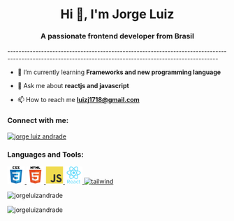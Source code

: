 <h1 align="center">Hi 👋, I'm Jorge Luiz</h1>
<h3 align="center">A passionate frontend developer from Brasil</h3>
     <p>---------------------------------------------------------------------------------------------------------------------------------------------------------</p>




- 🌱 I’m currently learning **Frameworks and new programming language**

- 💬 Ask me about **reactjs and javascript**

- 📫 How to reach me **luizj1718@gmail.com**

<h3 align="left">Connect with me:</h3>
<p align="left">
<a href="https://linkedin.com/in/jorge luiz andrade" target="blank"><img align="center" src="https://raw.githubusercontent.com/rahuldkjain/github-profile-readme-generator/master/src/images/icons/Social/linked-in-alt.svg" alt="jorge luiz andrade" height="30" width="40" /></a>
</p>

<h3 align="left">Languages and Tools:</h3>
<p align="left"> <a href="https://www.w3schools.com/css/" target="_blank" rel="noreferrer"> <img src="https://raw.githubusercontent.com/devicons/devicon/master/icons/css3/css3-original-wordmark.svg" alt="css3" width="40" height="40"/> </a> <a href="https://www.w3.org/html/" target="_blank" rel="noreferrer"> <img src="https://raw.githubusercontent.com/devicons/devicon/master/icons/html5/html5-original-wordmark.svg" alt="html5" width="40" height="40"/> </a> <a href="https://developer.mozilla.org/en-US/docs/Web/JavaScript" target="_blank" rel="noreferrer"> <img src="https://raw.githubusercontent.com/devicons/devicon/master/icons/javascript/javascript-original.svg" alt="javascript" width="40" height="40"/> </a> <a href="https://reactjs.org/" target="_blank" rel="noreferrer"> <img src="https://raw.githubusercontent.com/devicons/devicon/master/icons/react/react-original-wordmark.svg" alt="react" width="40" height="40"/> </a> <a href="https://tailwindcss.com/" target="_blank" rel="noreferrer"> <img src="https://www.vectorlogo.zone/logos/tailwindcss/tailwindcss-icon.svg" alt="tailwind" width="40" height="40"/> </a> </p>

<p><img align="center" src="https://github-readme-stats.vercel.app/api/top-langs?username=jorgeluizandrade&show_icons=true&locale=en&layout=compact" alt="jorgeluizandrade" /></p>

<p><img align="center" src="https://github-readme-streak-stats.herokuapp.com/?user=jorgeluizandrade&" alt="jorgeluizandrade" /></p>
